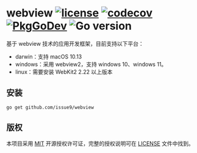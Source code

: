 webview
[![license](https://img.shields.io/badge/license-MIT-brightgreen.svg?style=flat)](https://opensource.org/licenses/MIT)
[![codecov](https://codecov.io/gh/issue9/webview/branch/master/graph/badge.svg)](https://codecov.io/gh/issue9/webview)
[![PkgGoDev](https://pkg.go.dev/badge/github.com/issue9/webview)](https://pkg.go.dev/github.com/issue9/webview)
![Go version](https://img.shields.io/github/go-mod/go-version/issue9/webview)
======

基于 webview 技术的应用开发框架，目前支持以下平台：

- darwin：支持 macOS 10.13
- windows：采用 webview2，支持 windows 10、windows 11。
- linux：需要安装 WebKit2 2.22 以上版本

安装
----

```shell
go get github.com/issue9/webview
```

版权
----

本项目采用 [MIT](http://opensource.org/licenses/MIT) 开源授权许可证，完整的授权说明可在 [LICENSE](LICENSE) 文件中找到。
